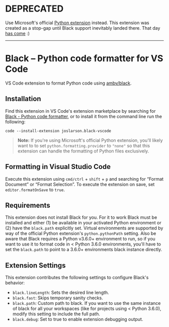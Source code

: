 # DEPRECATED

Use Microsoft's official [Python extension](https://marketplace.visualstudio.com/items?itemName=ms-python.python) instead. This extension was created as a stop-gap until Black support inevitably landed there. That day [has come](https://marketplace.visualstudio.com/items/ms-python.python/changelog#user-content-2018.5.0-(05-jun-2018)) :)

---

# Black – Python code formatter for VS Code

VS Code extension to format Python code using [ambv/black](https://github.com/ambv/black).


## Installation

Find this extension in VS Code's extension marketplace by searching for [Black - Python code formatter](https://marketplace.visualstudio.com/items?itemName=joslarson.black-vscode), or to install it from the command line run the following:

```
code --install-extension joslarson.black-vscode
```

> **Note:** If you're using Microsoft's official Python extension, you'll likely want to to set `python.formatting.provider` to `"none"` so that this extension can handle the formatting of Python files exclusively.

## Formatting in Visual Studio Code

Execute this extension using `cmd/ctrl` + `shift` + `p` and searching for “Format Document” or “Format Selection”. To execute the extension on save, set `editor.formatOnSave` to `true`.

## Requirements

This extension does not install Black for you. For it to work Black must be installed and either (1) be available in your activated Python environment or (2) have the `black.path` explicitly set. Virtual environments are supported by way of the official Python extension's `python.pythonPath` setting. Also be aware that Black requires a Python v3.6.0+ environment to run, so if you want to use it to format code in < Python 3.6.0 environments, you'll have to set the `black.path` to point to a 3.6.0+ environments black instance directly.


## Extension Settings

This extension contributes the following settings to configure Black's behavior:

* `black.lineLength`: Sets the desired line length.
* `black.fast`: Skips temporary sanity checks.
* `black.path`: Custom path to black. If you want to use the same instance of black for all your workspaces (like for projects using < Python 3.6.0), modify this setting to include the full path.
* `black.debug`: Set to true to enable extension debugging output.

